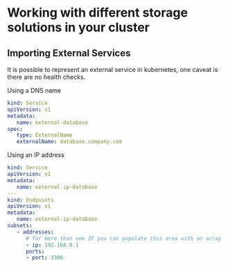 # Working with different storage solutions in your cluster

## Importing External Services

It is possible to represent an external service in kubernetes, one caveat is there are no health checks.

Using a DNS name

```yaml
kind: Service
apiVersion: v1
metadata:
   name: external-database
spec:
   type: ExternalName
   externalName: database.company.com
```

Using an IP address

```yaml
kind: Service
apiVersion: v1
metadata:
   name: external-ip-database
---
kind: Endpoints
apiVersion: v1
metadata:
   name: external-ip-database
subsets:
   - addresses:
      # for more than one IP you can populate this area with an array
      - ip: 192.168.0.1
      ports:
      - port: 3306
```
